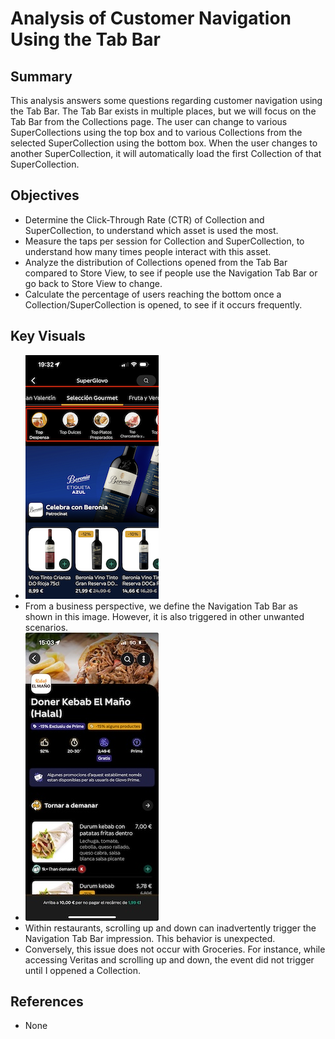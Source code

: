 # Analysis of Customer Navigation Using the Tab Bar

## Summary
This analysis answers some questions regarding customer navigation using the Tab Bar. The Tab Bar exists in multiple places, but we will focus on the Tab Bar from the Collections page. The user can change to various SuperCollections using the top box and to various Collections from the selected SuperCollection using the bottom box. When the user changes to another SuperCollection, it will automatically load the first Collection of that SuperCollection.

## Objectives
- Determine the Click-Through Rate (CTR) of Collection and SuperCollection, to understand which asset is used the most.
- Measure the taps per session for Collection and SuperCollection, to understand how many times people interact with this asset.
- Analyze the distribution of Collections opened from the Tab Bar compared to Store View, to see if people use the Navigation Tab Bar or go back to Store View to change.
- Calculate the percentage of users reaching the bottom once a Collection/SuperCollection is opened, to see if it occurs frequently.

## Key Visuals
- ![Tab Bar Navigation](assets/picture.png)
- From a business perspective, we define the Navigation Tab Bar as shown in this image. However, it is also triggered in other unwanted scenarios.
- ![Tab Bar Navigation](assets/restaurant.jpeg)
- Within restaurants, scrolling up and down can inadvertently trigger the Navigation Tab Bar impression. This behavior is unexpected.
- Conversely, this issue does not occur with Groceries. For instance, while accessing Veritas and scrolling up and down, the event did not trigger until I oppened a Collection.

## References
- None
